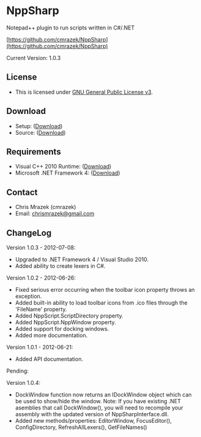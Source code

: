 # NppSharp
Notepad++ plugin to run scripts written in C#/.NET

[https://github.com/cmrazek/NppSharp](https://github.com/cmrazek/NppSharp)

Current Version: 1.0.3

## License
- This is licensed under [GNU General Public License v3](http://www.gnu.org/licenses/gpl.txt).

## Download
- Setup: ([Download](https://github.com/downloads/cmrazek/NppSharp/NppSharp_Setup_1.0.3.exe))
- Source: ([Download](https://github.com/cmrazek/NppSharp/zipball/master))

## Requirements
- Visual C++ 2010 Runtime: ([Download](http://www.microsoft.com/en-ca/download/details.aspx?id=5555))
- Microsoft .NET Framework 4: ([Download](http://www.microsoft.com/en-us/download/details.aspx?id=17718))

## Contact
- Chris Mrazek (cmrazek)
- Email: chrismrazek@gmail.com

## ChangeLog

Version 1.0.3 - 2012-07-08:
- Upgraded to .NET Framework 4 / Visual Studio 2010.
- Added ability to create lexers in C#.

Version 1.0.2 - 2012-06-26:
- Fixed serious error occurring when the toolbar icon property throws an exception.
- Added built-in ability to load toolbar icons from .ico files through the 'FileName' property.
- Added NppScript.ScriptDirectory property.
- Added NppScript.NppWindow property.
- Added support for docking windows.
- Added more documentation.

Version 1.0.1 - 2012-06-21:
- Added API documentation.

Pending:

Version 1.0.4:
- DockWindow function now returns an IDockWindow object which can be used to show/hide the window.
  Note: If you have existing .NET asemblies that call DockWindow(), you will need to recompile
  your assembly with the updated version of NppSharpInterface.dll.
- Added new methods/properties:
  EditorWindow, FocusEditor(), ConfigDirectory, RefreshAllLexers(), GetFileNames()
